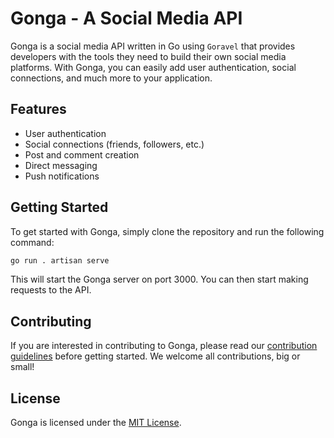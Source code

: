 # Gonga - A Social Media API

Gonga is a social media API written in Go using `Goravel`
that provides developers with the tools they need to build their own social media platforms.
With Gonga, you can easily add user authentication, social connections, and much more to your application.

## Features

- User authentication
- Social connections (friends, followers, etc.)
- Post and comment creation
- Direct messaging
- Push notifications


## Getting Started

To get started with Gonga, simply clone the repository and run the following command:

```sh
go run . artisan serve
```
This will start the Gonga server on port 3000. You can then start making requests to the API.

## Contributing

If you are interested in contributing to Gonga, please read our [contribution guidelines](CONTRIBUTING.md) before getting started. We welcome all contributions, big or small!

## License

Gonga is licensed under the [MIT License]().
